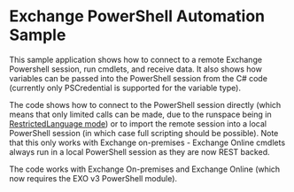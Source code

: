# Exchange PowerShell Automation Sample

This sample application shows how to connect to a remote Exchange Powershell session, run cmdlets, and receive data.  It also shows how variables can be passed into the PowerShell session from the C# code (currently only PSCredential is supported for the variable type).

The code shows how to connect to the PowerShell session directly (which means that only limited calls can be made, due to the runspace being in [RestrictedLanguage mode](https://learn.microsoft.com/en-us/powershell/module/microsoft.powershell.core/about/about_language_modes)) or to import the remote session into a local PowerShell session (in which case full scripting should be possible).  Note that this only works with Exchange on-premises - Exchange Online cmdlets always run in a local PowerShell session as they are now REST backed.

The code works with Exchange On-premises and Exchange Online (which now requires the EXO v3 PowerShell module).
